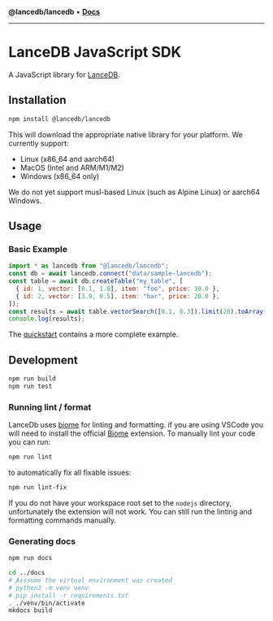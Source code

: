 **@lancedb/lancedb** • [**Docs**](globals.md)

***

# LanceDB JavaScript SDK

A JavaScript library for [LanceDB](https://github.com/lancedb/lancedb).

## Installation

```bash
npm install @lancedb/lancedb
```

This will download the appropriate native library for your platform. We currently
support:

- Linux (x86_64 and aarch64)
- MacOS (Intel and ARM/M1/M2)
- Windows (x86_64 only)

We do not yet support musl-based Linux (such as Alpine Linux) or aarch64 Windows.

## Usage

### Basic Example

```javascript
import * as lancedb from "@lancedb/lancedb";
const db = await lancedb.connect("data/sample-lancedb");
const table = await db.createTable("my_table", [
  { id: 1, vector: [0.1, 1.0], item: "foo", price: 10.0 },
  { id: 2, vector: [3.9, 0.5], item: "bar", price: 20.0 },
]);
const results = await table.vectorSearch([0.1, 0.3]).limit(20).toArray();
console.log(results);
```

The [quickstart](../basic.md) contains a more complete example.

## Development

```sh
npm run build
npm run test
```

### Running lint / format

LanceDb uses [biome](https://biomejs.dev/) for linting and formatting. if you are using VSCode you will need to install the official [Biome](https://marketplace.visualstudio.com/items?itemName=biomejs.biome) extension.
To manually lint your code you can run:

```sh
npm run lint
```

to automatically fix all fixable issues:

```sh
npm run lint-fix
```

If you do not have your workspace root set to the `nodejs` directory, unfortunately the extension will not work. You can still run the linting and formatting commands manually.

### Generating docs

```sh
npm run docs

cd ../docs
# Asssume the virtual environment was created
# python3 -m venv venv
# pip install -r requirements.txt
. ./venv/bin/activate
mkdocs build
```
